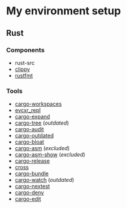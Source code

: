 # My environment setup

## Rust

### Components
- rust-src
- [clippy](https://doc.rust-lang.org/clippy/)
- [rustfmt](https://github.com/rust-lang/rustfmt)

### Tools
- [cargo-workspaces](https://github.com/pksunkara/cargo-workspaces)
- [evcxr_repl](https://github.com/evcxr/evcxr)
- [cargo-expand](https://github.com/dtolnay/cargo-expand)
- [cargo-tree](https://github.com/sfackler/cargo-tree) (*outdated*)
- [cargo-audit](https://github.com/RustSec/rustsec/tree/main/cargo-audit)
- [cargo-outdated](https://github.com/kbknapp/cargo-outdated)
- [cargo-bloat](https://github.com/RazrFalcon/cargo-bloat)
- [cargo-asm](https://github.com/gnzlbg/cargo-asm) (*excluded*)
- [cargo-asm-show](https://github.com/pacak/cargo-show-asm) (*excluded*)
- [cargo-release](https://github.com/crate-ci/cargo-release)
- [cross](https://github.com/cross-rs/cross)
- [cargo-bundle](https://github.com/burtonageo/cargo-bundle)
- [cargo-watch](https://github.com/watchexec/cargo-watch) (*outdated*)
- [cargo-nextest](https://github.com/nextest-rs/nextest)
- [cargo-deny](https://github.com/EmbarkStudios/cargo-deny)
- [cargo-edit](https://github.com/killercup/cargo-edit)
